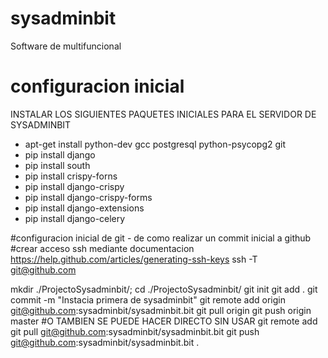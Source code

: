 sysadminbit
===========

Software de multifuncional


configuracion inicial
=====================

INSTALAR LOS SIGUIENTES PAQUETES INICIALES PARA EL SERVIDOR DE SYSADMINBIT

* apt-get install python-dev gcc  postgresql python-psycopg2 git
* pip install django
* pip install south
* pip install crispy-forns
* pip install django-crispy
* pip install django-crispy-forms
* pip install django-extensions
* pip install django-celery

#configuracion inicial de git - de como realizar un commit inicial a github
#crear acceso ssh mediante documentacion https://help.github.com/articles/generating-ssh-keys
ssh -T git@github.com

mkdir ./ProjectoSysadminbit/; cd ./ProjectoSysadminbit/
git init
git add .
git commit -m "Instacia primera de sysadminbit"
git remote add origin git@github.com:sysadminbit/sysadminbit.bit
git pull origin
git push origin master
#O TAMBIEN SE PUEDE HACER DIRECTO SIN USAR git remote add
git pull git@github.com:sysadminbit/sysadminbit.bit
git push git@github.com:sysadminbit/sysadminbit.bit
.








